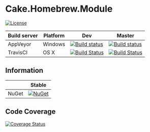 # Cake.Homebrew.Module



[![License](http://img.shields.io/:license-mit-blue.svg)](https://raw.githubusercontent.com/RLittlesII/Cake.Homebrew.Module/master/LICENSE)

| Build server                | Platform     | Dev    | Master             |
|-----------------------------|--------------|--------------|---------------------------------------------------------------------------------------------------------------------------|
| AppVeyor                    | Windows      |  [![Build status](https://ci.appveyor.com/api/projects/status/bvxpbhtyrhr88bfj/branch/dev?svg=true)](https://ci.appveyor.com/project/RLittlesII/cake-homebrew-module/branch/dev) | [![Build status](https://ci.appveyor.com/api/projects/status/bvxpbhtyrhr88bfj/branch/master?svg=true)](https://ci.appveyor.com/project/RLittlesII/cake-homebrew-module/branch/master) |
| TravisCI                    | OS X         | [![Build Status](https://travis-ci.org/RLittlesII/Cake.Homebrew.Module.svg?branch=dev)](https://travis-ci.org/RLittlesII/Cake.Homebrew.Module) | [![Build Status](https://travis-ci.org/RLittlesII/Cake.Homebrew.Module.svg?branch=master)](https://travis-ci.org/RLittlesII/Cake.Homebrew.Module) |

## Information
| | Stable |
|---|---|
|NuGet|[![NuGet](https://img.shields.io/nuget/v/Cake.Homebrew.Module.svg)](https://www.nuget.org/packages/Cake.Homebrew.Module)

## Code Coverage
[![Coverage Status](https://coveralls.io/repos/github/RLittlesII/Cake.Homebrew.Module/badge.svg?branch=dev)](https://coveralls.io/github/RLittlesII/Cake.Homebrew.Module?branch=dev)